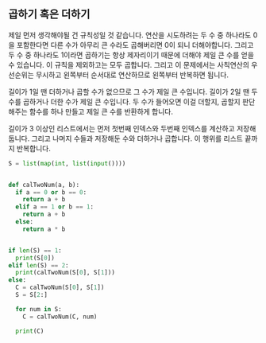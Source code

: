 ## 곱하기 혹은 더하기

제일 먼저 생각해야될 건 규칙성일 것 같습니다. 연산을 시도하려는 두 수 중 하나라도 0을 포함한다면 다른 수가 아무리 큰 수라도 곱해버리면 0이 되니 더해야합니다. 그리고 두 수 중 하나라도 1이라면 곱하기는 항상 제자리이기 때문에 더해야 제일 큰 수를 얻을 수 있습니다. 이 규칙을 제외하고는 모두 곱합니다. 그리고 이 문제에서는 사칙연산의 우선순위는 무시하고 왼쪽부터 순서대로 연산하므로 왼쪽부터 반복하면 됩니다.

길이가 1일 땐 더하거나 곱할 수가 없으므로 그 수가 제일 큰 수입니다. 길이가 2일 땐 두 수를 곱하거나 더한 수가 제일 큰 수입니다. 두 수가 들어오면 이걸 더할지, 곱할지 판단해주는 함수를 하나 만들고 제일 큰 수를 반환하게 합니다.

길이가 3 이상인 리스트에서는 먼저 첫번째 인덱스와 두번째 인덱스를 계산하고 저장해둡니다. 그리고 나머지 수들과 저장해둔 수와 더하거나 곱합니다. 이 행위를 리스트 끝까지 반복합니다.

```py
S = list(map(int, list(input())))


def calTwoNum(a, b):
  if a == 0 or b == 0:
    return a + b
  elif a == 1 or b == 1:
    return a + b
  else:
    return a * b


if len(S) == 1:
  print(S[0])
elif len(S) == 2:
  print(calTwoNum(S[0], S[1]))
else:
  C = calTwoNum(S[0], S[1])
  S = S[2:]

  for num in S:
    C = calTwoNum(C, num)

  print(C)
```
